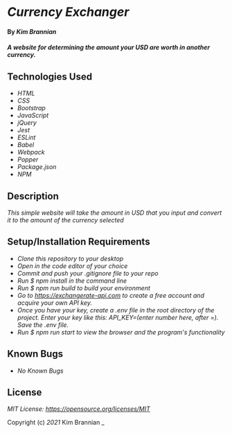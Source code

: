 # _Currency Exchanger_

#### By _**Kim Brannian**_

#### _A website for determining the amount your USD are worth in another currency._

## Technologies Used

* _HTML_
* _CSS_
* _Bootstrap_
* _JavaScript_
* _jQuery_
* _Jest_
* _ESLint_
* _Babel_
* _Webpack_
* _Popper_
* _Package.json_
* _NPM_



## Description

_This simple website will take the amount in USD that you input and convert it to the amount of the currency selected_


## Setup/Installation Requirements

* _Clone this repository to your desktop_
* _Open in the code editor of your choice_
* _Commit and push your .gitignore file to your repo_
* _Run   $ npm install   in the command line_
* _Run   $ npm run build   to build your environment_
* _Go to https://exchangerate-api.com to create a free account and acquire your own API key._
* _Once you have your key, create a .env file in the root directory of the project. Enter your key like this: API_KEY=(enter number here, after =). Save the .env file._
* _Run  $ npm run start  to view the browser and the program's functionality_


## Known Bugs

* _No Known Bugs_

## License

_MIT License: https://opensource.org/licenses/MIT_

Copyright (c) _2021_  Kim Brannian 
_
